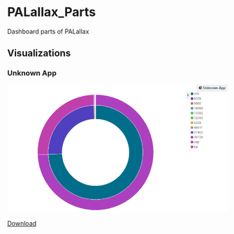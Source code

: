 # PALallax_Parts
Dashboard parts of PALallax


## Visualizations  

### Unknown App  

![Unknown App](img/ver_2/Visualizations/unknown_app_git.png "Unknown App")


[Download](data/ver_2/Visualizations/Visualizations_Unknown_App.json "Unknown App")

